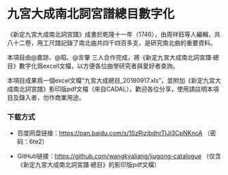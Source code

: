 # 九宮大成南北詞宮譜總目數字化

《新定九宮大成南北詞宮譜》成書於乾隆十一年（1746），由周祥鈺等人編輯，共八十二卷，用工尺譜記錄了南北曲共四千四百多支，是研究南北曲的重要資料。

本項目由@嘉諒、@昭、@言肇 三人合作完成，將《新定九宮大成南北詞宮譜·總目》數字化爲excell文檔，以方便各位曲學研究者與愛好者查詢。

本項目成果爲一個excel文檔“九宮大成總目_20180917.xls”，並附加《新定九宮大成南北詞宮譜》影印版pdf文檔（來自CADAL）。歡迎各位分享，使用請註明本項目及錄入者，勿作商業用途。

### 下载方式

- 百度网盘链接：https://pan.baidu.com/s/1SzRjzjbdnrTlJi3CpNKncA （密码：6te2）

- GitHub链接：https://github.com/wangkyaliang/jiugong-catalogue （仅含《新定九宮大成南北詞宮譜·總目》的影印版pdf文檔）
